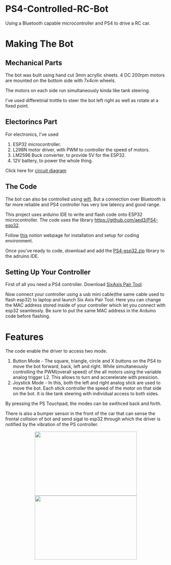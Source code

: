 # PS4-Controlled-RC-Bot
Using a Bluetooth capable microcontroller and PS4 to drive a RC car.


# Making The Bot

## Mechanical Parts
The bot was bulit using hand cut 3mm acryllic sheets. 4 DC 200rpm motors are mounted on the bottom side with 7x4cm wheels.

The motors on each side run simultaneously kinda like tank steering.

I've used differetnial trottle to steer the bot left right as well as rotate at a fixed point.

## Electorincs Part
For electronics, I've used 
1. ESP32 microcontroller.
2. L298N motor driver, with PWM to controller the speed of motors.
3. LM2596 Buck converter, to provide 5V for the ESP32.
4. 12V battery, to power the whole thing.

Click here for [circuit diagram]()

## The Code
The bot can also be controlled using [wifi](https://erc-iitb.notion.site/XLR8-Resources-27b1a2116f954aae86102328ae5c1657).
But a connection over Bluetooth is far more reliable and PS4 controller has very low latency and good range.

This project uses arduino IDE to write and flash code onto ESP32 microcontroller.
The code uses the library https://github.com/aed3/PS4-esp32.

Follow [this](https://erc-iitb.notion.site/XLR8-Resources-27b1a2116f954aae86102328ae5c1657) notion webpage for installation and setup for coding environment.

Once you've ready to code, download and add the [PS4-esp32.zip](https://github.com/aed3/PS4-esp32/archive/refs/heads/master.zip) library to the adruino IDE.

## Setting Up Your Controller
First of all you need a PS4 controller. Download [SixAxis Pair Tool](https://sixaxispairtool.en.lo4d.com/windows).

Now connect your controller using a usb mini cable(the same cable used to flash esp32) to laptop and launch Six Axis Pair Tool.
Here you can change the MAC address stored inside of your controller which let you connect with esp32 seamlessly.
Be sure to put the same MAC address in the Arduino code before flashing.


# Features
The code enable the driver to access two mode. 
1. Button Mode - The square, triangle, circle and X buttons on the PS4 to move the bot forward, back, left and right. While simultaneously controlling the PWM(overall speed) of the all motors using the variable analog trigger L2. This allows to turn and accerelerate with presicion.
2. Joystick Mode - In this, both the left and right analog stick are used to move the bot. Each stick controller the speed of the motor on that side on the bot. It is like tank steering with individual access to both sides.

By pressing the PS Touchpad, the modes can be swithced back and forth.

There is also a bumper sensor in the front of the car that can sense the frontal collision of bot and send sigal to esp32 through which the driver is notified by the vibration of the PS controller.

<p align="center">
  <img width="320" height="200" src="https://s4.gifyu.com/images/ezgif-3-ad8b9226cc.gif">
  <img src="https://s4.gifyu.com/images/PS439a4ef8b26294286.gif" width="320" height="200">
</p>

